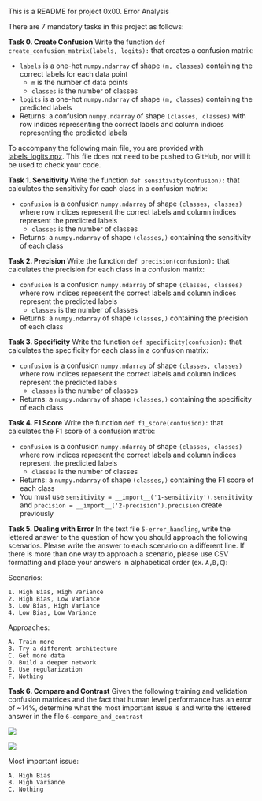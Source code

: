 This is a README for project 0x00. Error Analysis

There are 7 mandatory tasks in this project as follows:

**Task 0. Create Confusion**
Write the function  `def create_confusion_matrix(labels, logits):`  that creates a confusion matrix:

-   `labels`  is a one-hot  `numpy.ndarray`  of shape  `(m, classes)`  containing the correct labels for each data point
    -   `m`  is the number of data points
    -   `classes`  is the number of classes
-   `logits`  is a one-hot  `numpy.ndarray`  of shape  `(m, classes)`  containing the predicted labels
-   Returns: a confusion  `numpy.ndarray`  of shape  `(classes, classes)`  with row indices representing the correct labels and column indices representing the predicted labels

To accompany the following main file, you are provided with  [labels_logits.npz](https://s3.eu-west-3.amazonaws.com/hbtn.intranet.project.files/holbertonschool-ml/labels_logits.npz "labels_logits.npz"). This file does not need to be pushed to GitHub, nor will it be used to check your code.

**Task 1. Sensitivity**
Write the function  `def sensitivity(confusion):`  that calculates the sensitivity for each class in a confusion matrix:

-   `confusion`  is a confusion  `numpy.ndarray`  of shape  `(classes, classes)`  where row indices represent the correct labels and column indices represent the predicted labels
    -   `classes`  is the number of classes
-   Returns: a  `numpy.ndarray`  of shape  `(classes,)`  containing the sensitivity of each class

**Task 2. Precision**
Write the function  `def precision(confusion):`  that calculates the precision for each class in a confusion matrix:

-   `confusion`  is a confusion  `numpy.ndarray`  of shape  `(classes, classes)`  where row indices represent the correct labels and column indices represent the predicted labels
    -   `classes`  is the number of classes
-   Returns: a  `numpy.ndarray`  of shape  `(classes,)`  containing the precision of each class

**Task 3. Specificity**
Write the function  `def specificity(confusion):`  that calculates the specificity for each class in a confusion matrix:

-   `confusion`  is a confusion  `numpy.ndarray`  of shape  `(classes, classes)`  where row indices represent the correct labels and column indices represent the predicted labels
    -   `classes`  is the number of classes
-   Returns: a  `numpy.ndarray`  of shape  `(classes,)`  containing the specificity of each class

**Task 4. F1 Score**
Write the function  `def f1_score(confusion):`  that calculates the F1 score of a confusion matrix:

-   `confusion`  is a confusion  `numpy.ndarray`  of shape  `(classes, classes)`  where row indices represent the correct labels and column indices represent the predicted labels
    -   `classes`  is the number of classes
-   Returns: a  `numpy.ndarray`  of shape  `(classes,)`  containing the F1 score of each class
-   You must use  `sensitivity = __import__('1-sensitivity').sensitivity`  and  `precision = __import__('2-precision').precision`  create previously

**Task 5. Dealing with Error**
In the text file  `5-error_handling`, write the lettered answer to the question of how you should approach the following scenarios. Please write the answer to each scenario on a different line. If there is more than one way to approach a scenario, please use CSV formatting and place your answers in alphabetical order (ex.  `A,B,C`):

Scenarios:

```
1. High Bias, High Variance
2. High Bias, Low Variance
3. Low Bias, High Variance
4. Low Bias, Low Variance

```

Approaches:

```
A. Train more
B. Try a different architecture
C. Get more data
D. Build a deeper network
E. Use regularization
F. Nothing
```

**Task 6. Compare and Contrast**
Given the following training and validation confusion matrices and the fact that human level performance has an error of ~14%, determine what the most important issue is and write the lettered answer in the file  `6-compare_and_contrast`

![](https://s3.eu-west-3.amazonaws.com/hbtn.intranet/uploads/medias/2018/11/03c511c109a790a30bbe.png?X-Amz-Algorithm=AWS4-HMAC-SHA256&X-Amz-Credential=AKIA4MYA5JM5DUTZGMZG%2F20230224%2Feu-west-3%2Fs3%2Faws4_request&X-Amz-Date=20230224T194706Z&X-Amz-Expires=86400&X-Amz-SignedHeaders=host&X-Amz-Signature=fb1d9611bf6073f4845a67d96f00fea9446105cc8fdbdc8854c54cfae6c8b9f0)

![](https://s3.eu-west-3.amazonaws.com/hbtn.intranet/uploads/medias/2018/11/8f5d5fdab6420a22471b.png?X-Amz-Algorithm=AWS4-HMAC-SHA256&X-Amz-Credential=AKIA4MYA5JM5DUTZGMZG%2F20230224%2Feu-west-3%2Fs3%2Faws4_request&X-Amz-Date=20230224T194706Z&X-Amz-Expires=86400&X-Amz-SignedHeaders=host&X-Amz-Signature=806301b8cf7b45cc3fe93de2b69c3bae30112faf949f39a788e7dd0e393b9351)

Most important issue:

```
A. High Bias
B. High Variance
C. Nothing
```
